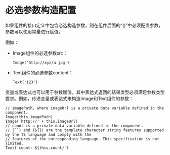 # 必选参数构造配置


如果组件的接口定义中包含必选构造参数，则在组件后面的“()”中必须配置参数，参数可以使用常量进行赋值。


例如：


- Image组件的必选参数src：
  ```
  Image('http://xyz/a.jpg')
  ```


- Text组件的必选参数content：
  ```
  Text('123')
  ```


变量或表达式也可以用于参数赋值，其中表达式返回的结果类型必须满足参数类型要求。例如，传递变量或表达式来构造Image和Text组件的参数：


```
// imagePath, where imageUrl is a private data variable defined in the component.
Image(this.imagePath)
Image('http://' + this.imageUrl)
// count is a private data variable defined in the component.
// (``) and (${}) are the template character string features supported by the TS language and comply with the
// features of the corresponding language. This specification is not limited.
Text(`count: ${this.count}`)
```
